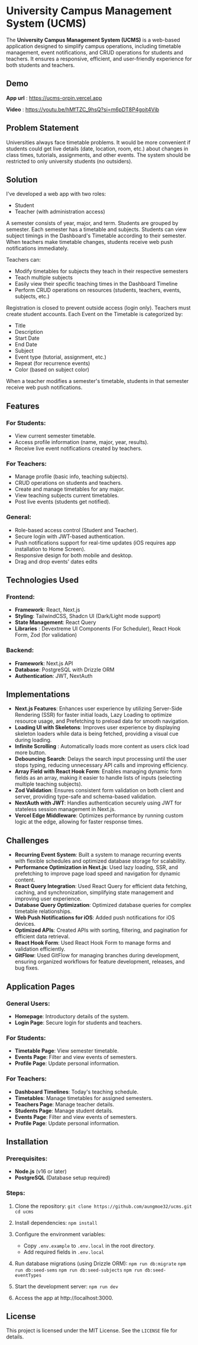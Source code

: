 # University Campus Management System (UCMS)

The **University Campus Management System (UCMS)** is a web-based application designed to simplify campus operations, including timetable management, event notifications, and CRUD operations for students and teachers. It ensures a responsive, efficient, and user-friendly experience for both students and teachers.

## Demo

**App url** : https://ucms-orpin.vercel.app

**Video** : https://youtu.be/hMfTZC_9hsQ?si=m6pDT8P4goit4Vib

## Problem Statement

Universities always face timetable problems. It would be more convenient if students could get live details (date, location, room, etc.) about changes in class times, tutorials, assignments, and other events. The system should be restricted to only university students (no outsiders).

## Solution

I've developed a web app with two roles:

- Student
- Teacher (with administration access)

A semester consists of year, major, and term.
Students are grouped by semester.
Each semester has a timetable and subjects.
Students can view subject timings in the Dashboard's Timetable according to their semester.
When teachers make timetable changes, students receive web push notifications immediately.

Teachers can:

- Modify timetables for subjects they teach in their respective semesters
- Teach multiple subjects
- Easily view their specific teaching times in the Dashboard Timeline
- Perform CRUD operations on resources (students, teachers, events, subjects, etc.)

Registration is closed to prevent outside access (login only).
Teachers must create student accounts.
Each Event on the Timetable is categorized by:

- Title
- Description
- Start Date
- End Date
- Subject
- Event type (tutorial, assignment, etc.)
- Repeat (for recurrence events)
- Color (based on subject color)

When a teacher modifies a semester's timetable, students in that semester receive web push notifications.

## Features

### For Students:

- View current semester timetable.
- Access profile information (name, major, year, results).
- Receive live event notifications created by teachers.

### For Teachers:

- Manage profile (basic info, teaching subjects).
- CRUD operations on students and teachers.
- Create and manage timetables for any major.
- View teaching subjects current timetables.
- Post live events (students get notified).

### General:

- Role-based access control (Student and Teacher).
- Secure login with JWT-based authentication.
- Push notifications support for real-time updates (iOS requires app installation to Home Screen).
- Responsive design for both mobile and desktop.
- Drag and drop events' dates edits

## Technologies Used

### Frontend:

- **Framework**: React, Next.js
- **Styling**: TailwindCSS, Shadcn UI (Dark/Light mode support)
- **State Management**: React Query
- **Libraries** : Devextreme UI Components (For Scheduler), React Hook Form, Zod (for validation)

### Backend:

- **Framework**: Next.js API
- **Database**: PostgreSQL with Drizzle ORM
- **Authentication**: JWT, NextAuth

## Implementations

- **Next.js Features**: Enhances user experience by utilizing Server-Side Rendering (SSR) for faster initial loads, Lazy Loading to optimize resource usage, and Prefetching to preload data for smooth navigation.
- **Loading UI with Skeletons**: Improves user experience by displaying skeleton loaders while data is being fetched, providing a visual cue during loading.
- **Infinite Scrolling** : Automatically loads more content as users click load more button.
- **Debouncing Search**: Delays the search input processing until the user stops typing, reducing unnecessary API calls and improving efficiency.
- **Array Field with React Hook Form**: Enables managing dynamic form fields as an array, making it easier to handle lists of inputs (selecting multiple teaching subjects).
- **Zod Validation**: Ensures consistent form validation on both client and server, providing type-safe and schema-based validation.
- **NextAuth with JWT**: Handles authentication securely using JWT for stateless session management in Next.js.
- **Vercel Edge Middleware**: Optimizes performance by running custom logic at the edge, allowing for faster response times.

## Challenges

- **Recurring Event System**: Built a system to manage recurring events with flexible schedules and optimized database storage for scalability.
- **Performance Optimization in Next.js**: Used lazy loading, SSR, and prefetching to improve page load speed and navigation for dynamic content.
- **React Query Integration**: Used React Query for efficient data fetching, caching, and synchronization, simplifying state management and improving user experience.
- **Database Query Optimization**: Optimized database queries for complex timetable relationships.
- **Web Push Notifications for iOS**: Added push notifications for iOS devices.
- **Optimized APIs**: Created APIs with sorting, filtering, and pagination for efficient data retrieval.
- **React Hook Form**: Used React Hook Form to manage forms and validation efficiently.
- **GitFlow**: Used GitFlow for managing branches during development, ensuring organized workflows for feature development, releases, and bug fixes.

## Application Pages

### General Users:

- **Homepage**: Introductory details of the system.
- **Login Page**: Secure login for students and teachers.

### For Students:

- **Timetable Page**: View semester timetable.
- **Events Page**: Filter and view events of semesters.
- **Profile Page**: Update personal information.

### For Teachers:

- **Dashboard Timelines**: Today's teaching schedule.
- **Timetables**: Manage timetables for assigned semesters.
- **Teachers Page**: Manage teacher details.
- **Students Page**: Manage student details.
- **Events Page**: Filter and view events of semesters.
- **Profile Page**: Update personal information.

## Installation

### Prerequisites:

- **Node.js** (v16 or later)
- **PostgreSQL** (Database setup required)

### Steps:

1.  Clone the repository:
    `git clone https://github.com/aungmoe32/ucms.git`
    `cd ucms`
2.  Install dependencies:
    `npm install`
3.  Configure the environment variables:

    - Copy `.env.example` to `.env.local` in the root directory.
    - Add required fields in `.env.local`

4.  Run database migrations (using Drizzle ORM):
    `npm run db:migrate`
    `npm run db:seed-sems`
    `npm run db:seed-subjects`
    `npm run db:seed-eventTypes`
5.  Start the development server:
    `npm run dev`
6.  Access the app at http://localhost:3000.

## License

This project is licensed under the MIT License. See the `LICENSE` file for details.
